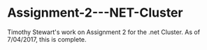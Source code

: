# Assignment-2---NET-Cluster

Timothy Stewart's work on Assignment 2 for the .net Cluster.
As of 7/04/2017, this is complete.
